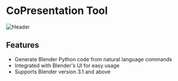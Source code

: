 # CoPresentation Tool
![Header](https://user-images.githubusercontent.com/98379268/229664574-f3fce858-467f-4626-a84f-a1c3e9f75de6.jpg)

## Features

- Generate Blender Python code from natural language commands
- Integrated with Blender's UI for easy usage
- Supports Blender version 3.1 and above
